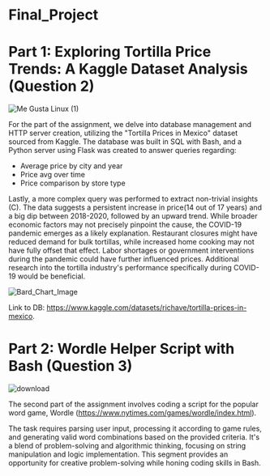 # Final_Project 
# Part 1: Exploring Tortilla Price Trends: A Kaggle Dataset Analysis (Question 2)



![Me Gusta Linux (1)](https://github.com/Joelbarlev/Final_Project/assets/164216580/d146eb28-1859-4c6f-9dfb-b48f878ef655)



For the part of the assignment, we delve into database management and HTTP server creation, utilizing the "Tortilla Prices in Mexico" dataset sourced from Kaggle. The database was built in SQL with Bash, and a Python server using Flask was created to answer queries regarding:

- Average price by city and year
- Price avg over time
- Price comparison by store type
  
Lastly, a more complex query was performed to extract non-trivial insights (C). The data suggests a persistent increase in price(14 out of 17 years) and a big dip between 2018-2020, followed by an upward trend. While broader economic factors may not precisely pinpoint the cause, the COVID-19 pandemic emerges as a likely explanation. Restaurant closures might have reduced demand for bulk tortillas, while increased home cooking may not have fully offset that effect. Labor shortages or government interventions during the pandemic could have further influenced prices. Additional research into the tortilla industry's performance specifically during COVID-19 would be beneficial.

![Bard_Chart_Image](https://github.com/Joelbarlev/Final_Project/assets/164216580/3a58a498-e41d-4ff6-b0b9-2c4a8197de16)

Link to DB: https://www.kaggle.com/datasets/richave/tortilla-prices-in-mexico.


# Part 2: Wordle Helper Script with Bash (Question 3)
![download](https://github.com/Joelbarlev/Final_Project/assets/164216580/a2214a9a-890e-43cb-bfe1-5c2358ae0f72)

The second part of the assignment involves coding a script for the popular word game, Wordle (https://www.nytimes.com/games/wordle/index.html). 

The task requires parsing user input, processing it according to game rules, and generating valid word combinations based on the provided criteria. It's a blend of problem-solving and algorithmic thinking, focusing on string manipulation and logic implementation. This segment provides an opportunity for creative problem-solving while honing coding skills in Bash.
